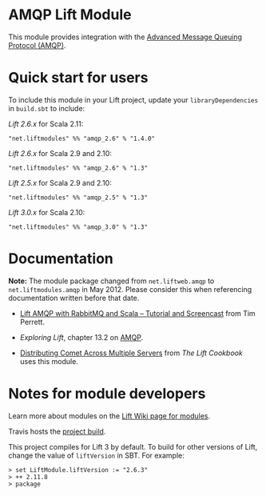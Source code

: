 AMQP Lift Module
==================

This module provides integration with the [Advanced Message Queuing Protocol (AMQP)](http://en.wikipedia.org/wiki/Advanced_Message_Queuing_Protocol).

Quick start for users
=====================

To include this module in your Lift project, update your `libraryDependencies` in `build.sbt` to include:

*Lift 2.6.x* for Scala 2.11:

    "net.liftmodules" %% "amqp_2.6" % "1.4.0"

*Lift 2.6.x* for Scala 2.9 and 2.10:

    "net.liftmodules" %% "amqp_2.6" % "1.3"

*Lift 2.5.x* for Scala 2.9 and 2.10:

    "net.liftmodules" %% "amqp_2.5" % "1.3"

*Lift 3.0.x* for Scala 2.10:

    "net.liftmodules" %% "amqp_3.0" % "1.3"

Documentation
=============

**Note:** The module package changed from `net.liftweb.amqp` to `net.liftmodules.amqp` in May 2012.  Please consider this when referencing documentation written before that date.

* [Lift AMQP with RabbitMQ and Scala – Tutorial and Screencast](http://timperrett.com/2009/05/22/lift-amqp-with-rabbitmq-and-scala-tutorial-and-screencast/) from Tim Perrett.

* _Exploring Lift_, chapter 13.2 on [AMQP](http://exploring.liftweb.net/master/index-13.html).

* [Distributing Comet Across Multiple Servers](http://cookbook.liftweb.net/#DistributedComet) from _The Lift Cookbook_ uses this module.


Notes for module developers
===========================

Learn more about modules on the [Lift Wiki page for modules](https://www.assembla.com/spaces/liftweb/wiki/Modules).

Travis hosts the [project build](https://travis-ci.org/liftmodules/amqp/).

This project compiles for Lift 3 by default.
To build for other versions of Lift, change the value of `liftVersion` in SBT.
For example:

```
> set LiftModule.liftVersion := "2.6.3"
> ++ 2.11.8
> package
```

